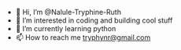 - 👋 Hi, I’m @Nalule-Tryphine-Ruth
- 👀 I’m interested in coding and building cool stuff
- 🌱 I’m currently learning python
- 📫 How to reach me tryphynr@gmail.com

<!---
Nalule-Tryphine-Ruth/Nalule-Tryphine-Ruth is a ✨ special ✨ repository because its `README.md` (this file) appears on your GitHub profile.
You can click the Preview link to take a look at your changes.
--->
